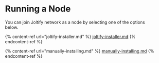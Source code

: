 # Running a Node

You can join Joltify network as a node by selecting one of the options below.

{% content-ref url="joltify-installer.md" %}
[joltify-installer.md](joltify-installer.md)
{% endcontent-ref %}

{% content-ref url="manually-installing.md" %}
[manually-installing.md](manually-installing.md)
{% endcontent-ref %}
